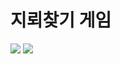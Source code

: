 # 지뢰찾기 게임

<p>
  <img src ="https://github.com/TakeNewcare/MIne/assets/163362484/df01003f-00fc-49da-8a0f-0b0acf5fa3d3">
  <img src ="https://github.com/TakeNewcare/MIne/assets/163362484/d886cbfd-c1f4-42c5-8b59-e9a55bca896f">
</p>
